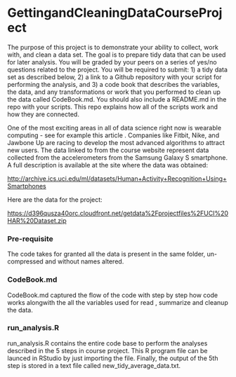 GettingandCleaningDataCourseProject
===================================
The purpose of this project is to demonstrate your ability to collect, work with, and clean a data set. The goal is to prepare tidy data that can be used for later analysis. You will be graded by your peers on a series of yes/no questions related to the project. You will be required to submit: 1) a tidy data set as described below, 2) a link to a Github repository with your script for performing the analysis, and 3) a code book that describes the variables, the data, and any transformations or work that you performed to clean up the data called CodeBook.md. You should also include a README.md in the repo with your scripts. This repo explains how all of the scripts work and how they are connected. 

One of the most exciting areas in all of data science right now is wearable computing - see for example this article . Companies like Fitbit, Nike, and Jawbone Up are racing to develop the most advanced algorithms to attract new users. The data linked to from the course website represent data collected from the accelerometers from the Samsung Galaxy S smartphone. A full description is available at the site where the data was obtained:

http://archive.ics.uci.edu/ml/datasets/Human+Activity+Recognition+Using+Smartphones

Here are the data for the project:

https://d396qusza40orc.cloudfront.net/getdata%2Fprojectfiles%2FUCI%20HAR%20Dataset.zip 

### Pre-requisite
The code takes for granted all the data is present in the same folder, un-compressed and without names altered.

### CodeBook.md 
CodeBook.md captured the flow of the code with step by step how code works alongwith the all the variables used for read , summarize and cleanup the data. 

### run_analysis.R
run_analysis.R contains the entire code base to perform the analyses described in the 5 steps in course project. This R program file can be launced in RStudio by just importing the file. Finally, the output of the 5th step is stored in a text file called new_tidy_average_data.txt. 
